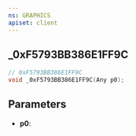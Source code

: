 ```yaml
---
ns: GRAPHICS
apiset: client
---
```

## _0xF5793BB386E1FF9C

```c
// 0xF5793BB386E1FF9C
void _0xF5793BB386E1FF9C(Any p0);
```


## Parameters
* **p0**:



